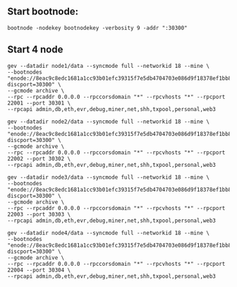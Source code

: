 ## Start bootnode:

    bootnode -nodekey bootnodekey -verbosity 9 -addr ":30300"


## Start 4 node    
   
    gev --datadir node1/data --syncmode full --networkid 18 --mine \
    --bootnodes "enode://8eac9c8edc1681a1cc93b01efc39315f7e5db4704703e086d9f18378ef1bb85c433f8bd89ab846d1eb76bdc3af7183f4a590ad58db174300dc885a7bf6249021@127.0.0.1:0?discport=30300" \
    --gcmode archive \
    --rpc --rpcaddr 0.0.0.0 --rpccorsdomain "*" --rpcvhosts "*" --rpcport 22001 --port 30301 \
    --rpcapi admin,db,eth,evr,debug,miner,net,shh,txpool,personal,web3
    
    gev --datadir node2/data --syncmode full --networkid 18 --mine \
    --bootnodes "enode://8eac9c8edc1681a1cc93b01efc39315f7e5db4704703e086d9f18378ef1bb85c433f8bd89ab846d1eb76bdc3af7183f4a590ad58db174300dc885a7bf6249021@127.0.0.1:0?discport=30300" \
    --gcmode archive \
    --rpc --rpcaddr 0.0.0.0 --rpccorsdomain "*" --rpcvhosts "*" --rpcport 22002 --port 30302 \
    --rpcapi admin,db,eth,evr,debug,miner,net,shh,txpool,personal,web3
    
    gev --datadir node3/data --syncmode full --networkid 18 --mine \
    --bootnodes "enode://8eac9c8edc1681a1cc93b01efc39315f7e5db4704703e086d9f18378ef1bb85c433f8bd89ab846d1eb76bdc3af7183f4a590ad58db174300dc885a7bf6249021@127.0.0.1:0?discport=30300" \
    --gcmode archive \
    --rpc --rpcaddr 0.0.0.0 --rpccorsdomain "*" --rpcvhosts "*" --rpcport 22003 --port 30303 \
    --rpcapi admin,db,eth,evr,debug,miner,net,shh,txpool,personal,web3
    
    gev --datadir node4/data --syncmode full --networkid 18 --mine \
    --bootnodes "enode://8eac9c8edc1681a1cc93b01efc39315f7e5db4704703e086d9f18378ef1bb85c433f8bd89ab846d1eb76bdc3af7183f4a590ad58db174300dc885a7bf6249021@127.0.0.1:0?discport=30300" \
    --gcmode archive \
    --rpc --rpcaddr 0.0.0.0 --rpccorsdomain "*" --rpcvhosts "*" --rpcport 22004 --port 30304 \
    --rpcapi admin,db,eth,evr,debug,miner,net,shh,txpool,personal,web3
    
